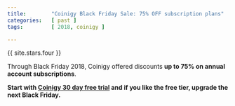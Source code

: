 ```yaml
---
title:        "Coinigy Black Friday Sale: 75% OFF subscription plans"
categories:   [ past ]
tags:         [ 2018, coinigy ]

---
```


{{ site.stars.four }}

Through Black Friday 2018, Coinigy offered discounts **up to 75% on annual account subscriptions**.

<b>Start with <a rel="nofollow" href="https://www.coinigy.com/?r=4bee056c">Coinigy 30 day free trial</a> and if you like the free tier, upgrade the next Black Friday.</b>

